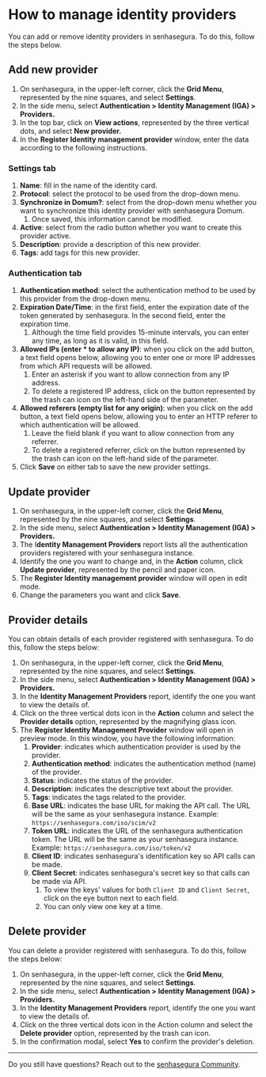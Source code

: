 # How to manage identity providers

You can add or remove identity providers in senhasegura. To do this, follow the steps below.

## Add new provider

1. On senhasegura, in the upper-left corner, click the **Grid Menu**, represented by the nine squares, and select **Settings**.
2. In the side menu, select **Authentication > Identity Management (IGA) > Providers.**
3. In the top bar, click on **View actions**, represented by the three vertical dots, and select **New provider.**
4. In the **Register Identity management provider** window, enter the data according to the following instructions.

### Settings tab

1. **Name**: fill in the name of the identity card.
2. **Protocol**: select the protocol to be used from the drop-down menu.
3. **Synchronize in Domum?**: select from the drop-down menu whether you want to synchronize this identity provider with senhasegura Domum.
   1. Once saved, this information cannot be modified.
4. **Active**: select from the radio button whether you want to create this provider active.
5. **Description**: provide a description of this new provider.
6. **Tags**: add tags for this new provider.

### Authentication tab

1. **Authentication method**: select the authentication method to be used by this provider from the drop-down menu.
2. **Expiration Date/Time**: in the first field, enter the expiration date of the token generated by senhasegura. In the second field, enter the expiration time.
   1. Although the time field provides 15-minute intervals, you can enter any time, as long as it is valid, in this field.
3. **Allowed IPs (enter * to allow any IP)**: when you click on the add button, a text field opens below, allowing you to enter one or more IP addresses from which API requests will be allowed.
   1. Enter an asterisk if you want to allow connection from any IP address.
   2. To delete a registered IP address, click on the button represented by the trash can icon on the left-hand side of the parameter.
4. **Allowed referers (empty list for any origin)**: when you click on the add button, a text field opens below, allowing you to enter an HTTP referer to which authentication will be allowed.
   1. Leave the field blank if you want to allow connection from any referrer.
   2. To delete a registered referrer, click on the button represented by the trash can icon on the left-hand side of the parameter.
5. Click **Save** on either tab to save the new provider settings.

## Update provider

1. On senhasegura, in the upper-left corner, click the **Grid Menu**, represented by the nine squares, and select **Settings**.
2. In the side menu, select **Authentication > Identity Management (IGA) > Providers.**
3. The I**dentity Management Providers** report lists all the authentication providers registered with your senhasegura instance.
4. Identify the one you want to change and, in the **Action** column, click **Update provider**, represented by the pencil and paper icon.
5. The **Register Identity management provider** window will open in edit mode.
6. Change the parameters you want and click **Save**.

## Provider details

You can obtain details of each provider registered with senhasegura. To do this, follow the steps below:

1. On senhasegura, in the upper-left corner, click the **Grid Menu**, represented by the nine squares, and select **Settings**.
2. In the side menu, select **Authentication > Identity Management (IGA) > Providers.**
3. In the **Identity Management Providers** report, identify the one you want to view the details of.
4. Click on the three vertical dots icon in the **Action** column and select the **Provider details** option, represented by the magnifying glass icon.
5. The **Register Identity Management Provider** window will open in preview mode. In this window, you have the following information:
   1. **Provider**: indicates which authentication provider is used by the provider.
   2. **Authentication method**: indicates the authentication method (name) of the provider.
   3. **Status**: indicates the status of the provider.
   4. **Description**: indicates the descriptive text about the provider.
   5. **Tags**: indicates the tags related to the provider.
   6. **Base URL**: indicates the base URL for making the API call. The URL will be the same as your senhasegura instance. Example: `https://senhasegura.com/iso/scim/v2`
   7. **Token URL**: indicates the URL of the senhasegura authentication token. The URL will be the same as your senhasegura instance. Example: `https://senhasegura.com/iso/token/v2`
   8. **Client ID**: indicates senhasegura's identification key so API calls can be made.
   9. **Client Secret**: indicates senhasegura's secret key so that calls can be made via API.
      1. To view the keys' values for both `Client ID` and `Client Secret`, click on the eye button next to each field.
      2. You can only view one key at a time.

## Delete provider

You can delete a provider registered with senhasegura. To do this, follow the steps below:

1. On senhasegura, in the upper-left corner, click the **Grid Menu**, represented by the nine squares, and select **Settings**.
2. In the side menu, select **Authentication > Identity Management (IGA) > Providers.**
3. In the **Identity Management Providers** report, identify the one you want to view the details of.
4. Click on the three vertical dots icon in the Action column and select the **Delete provider** option, represented by the trash can icon.
5. In the confirmation modal, select **Yes** to confirm the provider's deletion.

---

Do you still have questions? Reach out to the [senhasegura Community](https://community.senhasegura.io/).